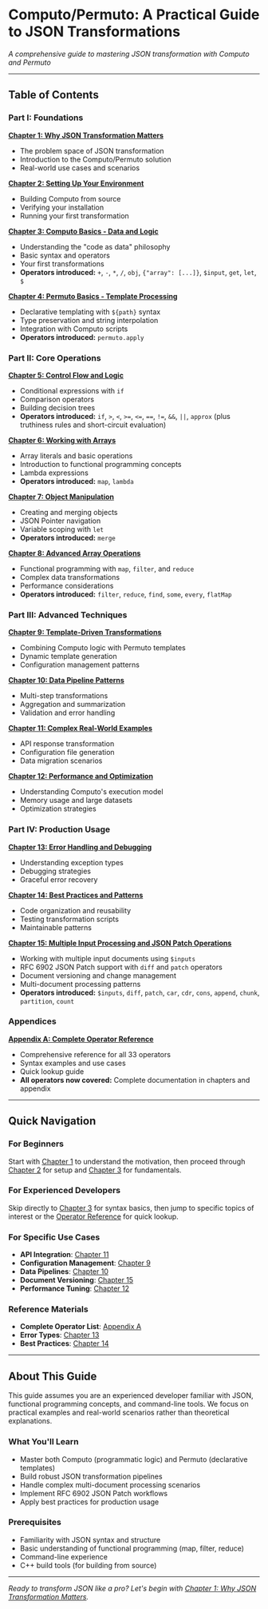 # **Computo/Permuto: A Practical Guide to JSON Transformations**

*A comprehensive guide to mastering JSON transformation with Computo and Permuto*

---

## **Table of Contents**

### **Part I: Foundations**

**[Chapter 1: Why JSON Transformation Matters](01_why_transformation_matters.html)**
- The problem space of JSON transformation
- Introduction to the Computo/Permuto solution
- Real-world use cases and scenarios

**[Chapter 2: Setting Up Your Environment](02_setting_up_environment.html)**
- Building Computo from source
- Verifying your installation
- Running your first transformation

**[Chapter 3: Computo Basics - Data and Logic](03_computo_basics.html)**
- Understanding the "code as data" philosophy
- Basic syntax and operators
- Your first transformations
- **Operators introduced:** `+`, `-`, `*`, `/`, `obj`, `{"array": [...]}`, `$input`, `get`, `let`, `$`

**[Chapter 4: Permuto Basics - Template Processing](04_permuto_basics.html)**
- Declarative templating with `${path}` syntax
- Type preservation and string interpolation
- Integration with Computo scripts
- **Operators introduced:** `permuto.apply`

### **Part II: Core Operations**

**[Chapter 5: Control Flow and Logic](05_control_flow.html)**
- Conditional expressions with `if`
- Comparison operators
- Building decision trees
- **Operators introduced:** `if`, `>`, `<`, `>=`, `<=`, `==`, `!=`, `&&`, `||`, `approx` (plus truthiness rules and short-circuit evaluation)

**[Chapter 6: Working with Arrays](06_working_with_arrays.html)**
- Array literals and basic operations
- Introduction to functional programming concepts
- Lambda expressions
- **Operators introduced:** `map`, `lambda`

**[Chapter 7: Object Manipulation](07_object_manipulation.html)**
- Creating and merging objects
- JSON Pointer navigation
- Variable scoping with `let`
- **Operators introduced:** `merge`

**[Chapter 8: Advanced Array Operations](08_advanced_array_ops.html)**
- Functional programming with `map`, `filter`, and `reduce`
- Complex data transformations
- Performance considerations
- **Operators introduced:** `filter`, `reduce`, `find`, `some`, `every`, `flatMap`

### **Part III: Advanced Techniques**

**[Chapter 9: Template-Driven Transformations](09_template_driven_transformations.html)**
- Combining Computo logic with Permuto templates
- Dynamic template generation
- Configuration management patterns

**[Chapter 10: Data Pipeline Patterns](10_data_pipeline_patterns.html)**
- Multi-step transformations
- Aggregation and summarization
- Validation and error handling

**[Chapter 11: Complex Real-World Examples](11_complex_real-world_examples.html)**
- API response transformation
- Configuration file generation
- Data migration scenarios

**[Chapter 12: Performance and Optimization](12_performance_and_optimization.html)**
- Understanding Computo's execution model
- Memory usage and large datasets
- Optimization strategies

### **Part IV: Production Usage**

**[Chapter 13: Error Handling and Debugging](13_error_handling_and_debugging.html)**
- Understanding exception types
- Debugging strategies
- Graceful error recovery

**[Chapter 14: Best Practices and Patterns](14_best_practices_and_patterns.html)**
- Code organization and reusability
- Testing transformation scripts
- Maintainable patterns

**[Chapter 15: Multiple Input Processing and JSON Patch Operations](15_multiple_inputs_and_json_patch.html)**
- Working with multiple input documents using `$inputs`
- RFC 6902 JSON Patch support with `diff` and `patch` operators
- Document versioning and change management
- Multi-document processing patterns
- **Operators introduced:** `$inputs`, `diff`, `patch`, `car`, `cdr`, `cons`, `append`, `chunk`, `partition`, `count`

### **Appendices**

**[Appendix A: Complete Operator Reference](appendices/A_operator_reference.html)**
- Comprehensive reference for all 33 operators
- Syntax examples and use cases
- Quick lookup guide
- **All operators now covered:** Complete documentation in chapters and appendix

---

## **Quick Navigation**

### **For Beginners**
Start with [Chapter 1](01_why_transformation_matters.html) to understand the motivation, then proceed through [Chapter 2](02_setting_up_environment.html) for setup and [Chapter 3](03_computo_basics.html) for fundamentals.

### **For Experienced Developers**
Skip directly to [Chapter 3](03_computo_basics.html) for syntax basics, then jump to specific topics of interest or the [Operator Reference](appendices/A_operator_reference.html) for quick lookup.

### **For Specific Use Cases**
- **API Integration**: [Chapter 11](11_complex_real-world_examples.html)
- **Configuration Management**: [Chapter 9](09_template_driven_transformations.html)
- **Data Pipelines**: [Chapter 10](10_data_pipeline_patterns.html)
- **Document Versioning**: [Chapter 15](15_multiple_inputs_and_json_patch.html)
- **Performance Tuning**: [Chapter 12](12_performance_and_optimization.html)

### **Reference Materials**
- **Complete Operator List**: [Appendix A](appendices/A_operator_reference.html)
- **Error Types**: [Chapter 13](13_error_handling_and_debugging.html)
- **Best Practices**: [Chapter 14](14_best_practices_and_patterns.html)

---

## **About This Guide**

This guide assumes you are an experienced developer familiar with JSON, functional programming concepts, and command-line tools. We focus on practical examples and real-world scenarios rather than theoretical explanations.

### **What You'll Learn**
- Master both Computo (programmatic logic) and Permuto (declarative templates)
- Build robust JSON transformation pipelines
- Handle complex multi-document processing scenarios
- Implement RFC 6902 JSON Patch workflows
- Apply best practices for production usage

### **Prerequisites**
- Familiarity with JSON syntax and structure
- Basic understanding of functional programming (map, filter, reduce)
- Command-line experience
- C++ build tools (for building from source)

---

*Ready to transform JSON like a pro? Let's begin with [Chapter 1: Why JSON Transformation Matters](01_why_transformation_matters.html).*